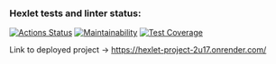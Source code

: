 ### Hexlet tests and linter status:
[![Actions Status](https://github.com/Alwodan/java-project-72/workflows/hexlet-check/badge.svg)](https://github.com/Alwodan/java-project-72/actions)
[![Maintainability](https://api.codeclimate.com/v1/badges/f6f4ce9dcd3f533e8b9f/maintainability)](https://codeclimate.com/github/Alwodan/java-project-72/maintainability)
[![Test Coverage](https://api.codeclimate.com/v1/badges/f6f4ce9dcd3f533e8b9f/test_coverage)](https://codeclimate.com/github/Alwodan/java-project-72/test_coverage)

Link to deployed project -> https://hexlet-project-2u17.onrender.com/
